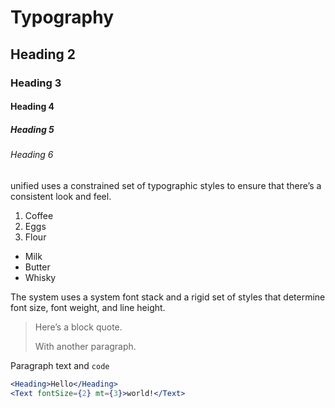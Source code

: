 # Typography

## Heading 2

### Heading 3

#### Heading 4

##### Heading 5

###### Heading 6

unified uses a constrained set of typographic styles to ensure that there’s a
consistent look and feel.

1.  Coffee
2.  Eggs
3.  Flour

*   Milk
*   Butter
*   Whisky

The system uses a system font stack and a rigid set of styles that determine
font size, font weight, and line height.

> Here’s a block quote.
>
> With another paragraph.

Paragraph text and `code`

```.jsx
<Heading>Hello</Heading>
<Text fontSize={2} mt={3}>world!</Text>
```
